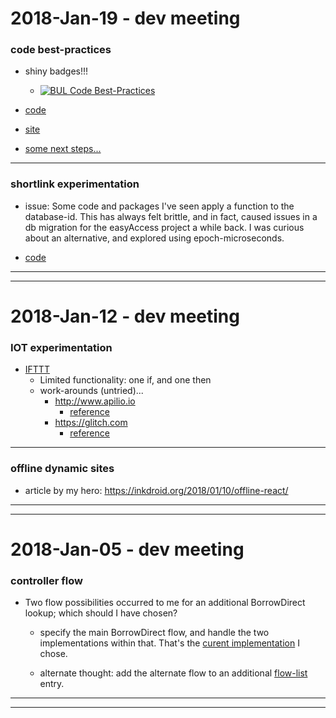 2018-Jan-19 - dev meeting
=========================

### code best-practices

- shiny badges!!!
    - [![BUL Code Best-Practices](https://library.brown.edu/bul_cbp/project_image/best-practices/)](https://library.brown.edu/bul_cbp/project_info/best-practices/)

- [code](https://github.com/birkin/bul_cbp_project)

- [site](https://library.brown.edu/bul_cbp/)

- [some next steps...](https://github.com/birkin/bul_cbp_project/issues)

---

### shortlink experimentation

- issue: Some code and packages I've seen apply a function to the database-id. This has always felt brittle, and in fact, caused issues in a db migration for the easyAccess project a while back. I was curious about an alternative, and explored using epoch-microseconds.

- [code](https://github.com/birkin/easyrequest_hay_project/blob/e2645cc40a6434bd5ea74fa1a62a14cbd9522a7a/easyrequest_hay_app/lib/time_period_helper.py#L44-L57)

---
---


2018-Jan-12 - dev meeting
=========================

### IOT experimentation

- [IFTTT](https://ifttt.com)
    - Limited functionality: one if, and one then
    - work-arounds (untried)...
        - http://www.apilio.io
            - [reference](https://medium.com/@pebneter/when-if-is-not-enough-55b6e57d8742)
        - https://glitch.com
            - [reference](https://medium.com/glitch/how-to-trigger-multiple-applets-in-ifttt-5877860a76af)

---

### offline dynamic sites

- article by my hero: <https://inkdroid.org/2018/01/10/offline-react/>

---
---


2018-Jan-05 - dev meeting
=========================

### controller flow

- Two flow possibilities occurred to me for an additional BorrowDirect lookup; which should I have chosen?

    - specify the main BorrowDirect flow, and handle the two implementations within that. That's the [curent implementation](https://github.com/birkin/easyborrow_controller/blob/call_new_bd_api/EzBorrowController.py#L117) I chose.


    - alternate thought: add the alternate flow to an additional [flow-list](https://github.com/birkin/easyborrow_controller/blob/call_new_bd_api/EzBorrowController.py#L307-L326) entry.

---
---
